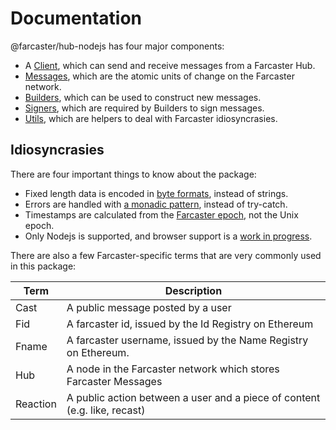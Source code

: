 # Documentation

@farcaster/hub-nodejs has four major components:

- A [Client](./Client.md), which can send and receive messages from a Farcaster Hub.
- [Messages](./Messages.md), which are the atomic units of change on the Farcaster network.
- [Builders](./Builders.md), which can be used to construct new messages.
- [Signers](./signers/), which are required by Builders to sign messages.
- [Utils](./Utils.md), which are helpers to deal with Farcaster idiosyncrasies.

## Idiosyncrasies

There are four important things to know about the package:

- Fixed length data is encoded in [byte formats](./Utils.md#bytes), instead of strings.
- Errors are handled with [a monadic pattern](./Utils.md#errors), instead of try-catch.
- Timestamps are calculated from the [Farcaster epoch](./Utils.md#time), not the Unix epoch.
- Only Nodejs is supported, and browser support is a [work in progress](https://github.com/farcasterxyz/hubble/issues/573).

There are also a few Farcaster-specific terms that are very commonly used in this package:

| Term     | Description                                                               |
| -------- | ------------------------------------------------------------------------- |
| Cast     | A public message posted by a user                                         |
| Fid      | A farcaster id, issued by the Id Registry on Ethereum                     |
| Fname    | A farcaster username, issued by the Name Registry on Ethereum.            |
| Hub      | A node in the Farcaster network which stores Farcaster Messages           |
| Reaction | A public action between a user and a piece of content (e.g. like, recast) |
